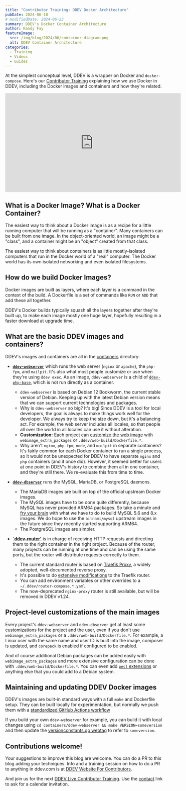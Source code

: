 ```yaml
---
title: "Contributor Training: DDEV Docker Architecture"
pubDate: 2024-06-18
# modifiedDate: 2024-06-23
summary: DDEV's Docker Container Architecture
author: Randy Fay
featureImage:
  src: /img/blog/2024/06/container-diagram.png
  alt: DDEV Container Architecture
categories:
  - Training
  - Videos
  - Guides
---
```


At the simplest conceptual level, DDEV is a wrapper on Docker and `docker-compose`. Here's our [Contributor Training](contributor-training.md) explaining how we use Docker in DDEV, including the Docker images and containers and how they're related.

<div class="video-container">
<iframe width="560" height="315" src="https://www.youtube.com/embed/bdW_bCFzHyo?si=acGrg7-EFfOt3WeY" title="YouTube video player" frameborder="0" allow="accelerometer; autoplay; clipboard-write; encrypted-media; gyroscope; picture-in-picture; web-share" referrerpolicy="strict-origin-when-cross-origin" allowfullscreen></iframe>
</div>

## What is a Docker Image? What is a Docker Container?

The easiest way to think about a Docker image is as a recipe for a little running computer that will be running as a "container". Many containers can be built from one image. In the object-oriented world, an image might be a "class", and a container might be an "object" created from that class.

The easiest way to think about containers is as little mostly-isolated computers that run in the Docker world of a "real" computer. The Docker world has its own isolated networking and even isolated filesystems.

## How do we build Docker Images?

Docker images are built as layers, where each layer is a command in the context of the build. A Dockerfile is a set of commands like `RUN` or `ADD` that add these all together.

DDEV's Docker builds typically squash all the layers together after they're built up, to make each image mostly one huge layer, hopefully resulting in a faster download at upgrade time.

## What are the basic DDEV images and containers?

DDEV's images and containers are all in the [containers](https://github.com/ddev/ddev/tree/main/containers) directory:

- **[`ddev-webserver`](https://github.com/ddev/ddev/tree/main/containers/ddev-webserver)** which runs the web server (`nginx` or `apache`), the `php-fpm`, and `mailpit`. It's also what most people customize or use when they're using `ddev exec`. As an image, `ddev-webserver` is a child of [`ddev-php-base`](https://github.com/ddev/ddev/tree/main/containers/ddev-php-base), which is not run directly as a container.
  - `ddev-webserver` is based on Debian 12 Bookworm, the current stable version of Debian. Keeping up with the latest Debian version means that we can support current technologies and packages.
  - Why is `ddev-webserver` so big? It's big! Since DDEV is a tool for local developers, the goal is always to make things work well for the developer. We always try to keep the size down, but it's a balancing act. For example, the web server includes all locales, so that people all over the world in all locales can use it without alteration.
  - **Customization:** Each project can [customize the web image](https://ddev.readthedocs.io/en/stable/users/extend/customizing-images/) with `webimage_extra_packages` or `.ddev/web-build/Dockerfile.*`.
  - Why aren't `nginx`, `php-fpm`, `node`, and `mailpit` in separate containers? It's fairly common for each Docker container to run a single process, so it would not be unexpected for DDEV to have separate `nginx` and `php` containers (and it once did). However, it seemed better for users at one point in DDEV's history to combine them all in one container, and they're still there. We re-evaluate this from time to time.
- **[`ddev-dbserver`](https://github.com/ddev/ddev/tree/main/containers/ddev-dbserver)** runs the MySQL, MariaDB, or PostgreSQL daemons.

  - The MariaDB images are built on top of the official upstream Docker images.
  - The MySQL images have to be done quite differently, because MySQL has never provided ARM64 packages. So take a minute and [fry your brain](https://ddev.readthedocs.io/en/stable/developers/release-management/#maintaining-ddev-dbserver-mysql-57-and-80-arm64-images) with what we have to do to build MySQL 5.6 and 8.x images. We do hope to use the `bitnami/mysql` upstream images in the future since they recently started supporting ARM64.
  - The PostgreSQL images are simpler.

- **[`ddev-router'](https://github.com/ddev/ddev/tree/main/containers/ddev-traefik-router)** is in charge of receiving HTTP requests and directing them to the right container in the right project. Because of the router, many projects can be running at one time and can be using the same ports, but the router will distribute requests correctly to them.
  - The current standard router is based on [Traefik Proxy](https://traefik.io/traefik/), a widely adopted, well-documented reverse proxy.
  - It's possible to do [extensive modifications](https://ddev.readthedocs.io/en/stable/users/extend/traefik-router/#traefik-configuration) to the Traefik router.
  - You can add environment variables or other overrides to a `~/.ddev/router-compose.*.yaml`.
  - The now-deprecated `nginx-proxy` router is still available, but will be removed in DDEV v1.24.

## Project-level customizations of the main images

Every project's `ddev-webserver` and `ddev-dbserver` get at least some customizations for the project and the user, even if you don't use `webimage_extra_packages` or a `.ddev/web-build/Dockerfile.*`. For example, a Linux user with the same name and user ID is built into the image, composer is updated, and `corepack` is enabled if configured to be enabled.

And of course additional Debian packages can be added easily with `webimage_extra_packages` and more extensive configuration can be done with `.ddev/web-build/Dockerfile.*`. You can even add [`pecl` extensions](https://ddev.readthedocs.io/en/stable/users/extend/customizing-images/#pecl-php-extensions-not-supported-by-debsuryorg) or anything else that you could add to a Debian system.

## Maintaining and updating DDEV Docker images

DDEV's images are built-in standard ways with a full `make` and Dockerfile setup. They can be built locally for experimentation, but normally we push them with a [standardized GitHub Actions workflow](https://ddev.readthedocs.io/en/stable/developers/release-management/#pushing-docker-images-with-the-github-actions-workflow)

If you build your own `ddev-webserver` for example, you can build it with local changes using `cd containers/ddev-webserver && make VERSION=someversion` and then update the [versionconstants.go webtag](https://github.com/ddev/ddev/blob/main/pkg/versionconstants/versionconstants.go#L14) to refer to `someversion`.

## Contributions welcome!

Your suggestions to improve this blog are welcome. You can do a PR to this blog adding your techniques. Info and a training session on how to do a PR to anything in ddev.com is at [DDEV Website For Contributors](ddev-website-for-contributors.md).

And join us for the next [DDEV Live Contributor Training](contributor-training.md). Use the [contact](/contact) link to ask for a calendar invitation.
